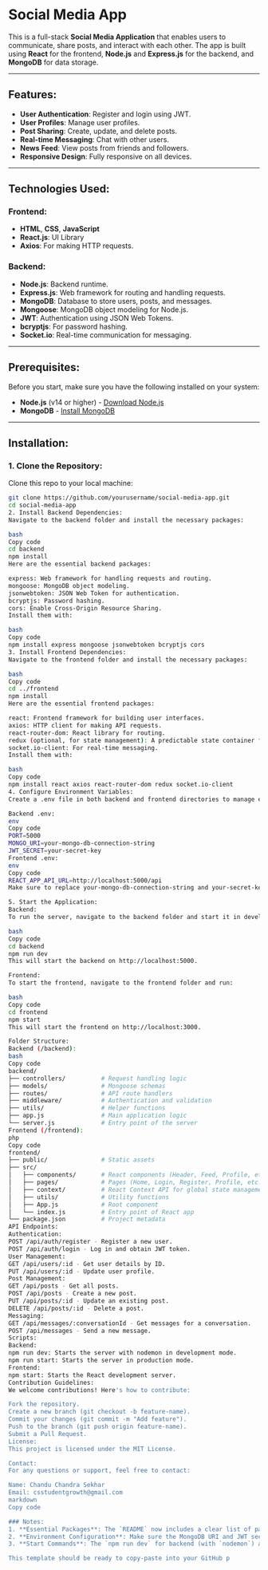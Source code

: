 # Social Media App

This is a full-stack **Social Media Application** that enables users to communicate, share posts, and interact with each other. The app is built using **React** for the frontend, **Node.js** and **Express.js** for the backend, and **MongoDB** for data storage.

---

## Features:
- **User Authentication**: Register and login using JWT.
- **User Profiles**: Manage user profiles.
- **Post Sharing**: Create, update, and delete posts.
- **Real-time Messaging**: Chat with other users.
- **News Feed**: View posts from friends and followers.
- **Responsive Design**: Fully responsive on all devices.

---

## Technologies Used:
### Frontend:
- **HTML**, **CSS**, **JavaScript**
- **React.js**: UI Library
- **Axios**: For making HTTP requests.

### Backend:
- **Node.js**: Backend runtime.
- **Express.js**: Web framework for routing and handling requests.
- **MongoDB**: Database to store users, posts, and messages.
- **Mongoose**: MongoDB object modeling for Node.js.
- **JWT**: Authentication using JSON Web Tokens.
- **bcryptjs**: For password hashing.
- **Socket.io**: Real-time communication for messaging.

---

## Prerequisites:
Before you start, make sure you have the following installed on your system:
- **Node.js** (v14 or higher) - [Download Node.js](https://nodejs.org/)
- **MongoDB** - [Install MongoDB](https://www.mongodb.com/try/download/community)

---

## Installation:

### 1. Clone the Repository:
Clone this repo to your local machine:
```bash
git clone https://github.com/yourusername/social-media-app.git
cd social-media-app
2. Install Backend Dependencies:
Navigate to the backend folder and install the necessary packages:

bash
Copy code
cd backend
npm install
Here are the essential backend packages:

express: Web framework for handling requests and routing.
mongoose: MongoDB object modeling.
jsonwebtoken: JSON Web Token for authentication.
bcryptjs: Password hashing.
cors: Enable Cross-Origin Resource Sharing.
Install them with:

bash
Copy code
npm install express mongoose jsonwebtoken bcryptjs cors
3. Install Frontend Dependencies:
Navigate to the frontend folder and install the necessary packages:

bash
Copy code
cd ../frontend
npm install
Here are the essential frontend packages:

react: Frontend framework for building user interfaces.
axios: HTTP client for making API requests.
react-router-dom: React library for routing.
redux (optional, for state management): A predictable state container for JavaScript apps.
socket.io-client: For real-time messaging.
Install them with:

bash
Copy code
npm install react axios react-router-dom redux socket.io-client
4. Configure Environment Variables:
Create a .env file in both backend and frontend directories to manage environment-specific variables.

Backend .env:
env
Copy code
PORT=5000
MONGO_URI=your-mongo-db-connection-string
JWT_SECRET=your-secret-key
Frontend .env:
env
Copy code
REACT_APP_API_URL=http://localhost:5000/api
Make sure to replace your-mongo-db-connection-string and your-secret-key with your actual MongoDB connection URI and secret key for JWT.

5. Start the Application:
Backend:
To run the server, navigate to the backend folder and start it in development mode using nodemon:

bash
Copy code
cd backend
npm run dev
This will start the backend on http://localhost:5000.

Frontend:
To start the frontend, navigate to the frontend folder and run:

bash
Copy code
cd frontend
npm start
This will start the frontend on http://localhost:3000.

Folder Structure:
Backend (/backend):
bash
Copy code
backend/
├── controllers/          # Request handling logic
├── models/               # Mongoose schemas
├── routes/               # API route handlers
├── middleware/           # Authentication and validation
├── utils/                # Helper functions
├── app.js                # Main application logic
└── server.js             # Entry point of the server
Frontend (/frontend):
php
Copy code
frontend/
├── public/               # Static assets
├── src/
│   ├── components/       # React components (Header, Feed, Profile, etc.)
│   ├── pages/            # Pages (Home, Login, Register, Profile, etc.)
│   ├── context/          # React Context API for global state management
│   ├── utils/            # Utility functions
│   ├── App.js            # Root component
│   └── index.js          # Entry point of React app
└── package.json          # Project metadata
API Endpoints:
Authentication:
POST /api/auth/register - Register a new user.
POST /api/auth/login - Log in and obtain JWT token.
User Management:
GET /api/users/:id - Get user details by ID.
PUT /api/users/:id - Update user profile.
Post Management:
GET /api/posts - Get all posts.
POST /api/posts - Create a new post.
PUT /api/posts/:id - Update an existing post.
DELETE /api/posts/:id - Delete a post.
Messaging:
GET /api/messages/:conversationId - Get messages for a conversation.
POST /api/messages - Send a new message.
Scripts:
Backend:
npm run dev: Starts the server with nodemon in development mode.
npm run start: Starts the server in production mode.
Frontend:
npm start: Starts the React development server.
Contribution Guidelines:
We welcome contributions! Here's how to contribute:

Fork the repository.
Create a new branch (git checkout -b feature-name).
Commit your changes (git commit -m "Add feature").
Push to the branch (git push origin feature-name).
Submit a Pull Request.
License:
This project is licensed under the MIT License.

Contact:
For any questions or support, feel free to contact:

Name: Chandu Chandra Sekhar
Email: csstudentgrowth@gmail.com
markdown
Copy code

### Notes:
1. **Essential Packages**: The `README` now includes a clear list of packages for both frontend and backend.
2. **Environment Configuration**: Make sure the MongoDB URI and JWT secret are added to the `.env` files.
3. **Start Commands**: The `npm run dev` for backend (with `nodemon`) and `npm start` for React frontend ensure smooth local development.

This template should be ready to copy-paste into your GitHub p
